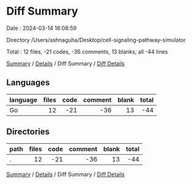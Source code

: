 # Diff Summary

Date : 2024-03-14 16:08:59

Directory /Users/ashnaguha/Desktop/cell-signaling-pathway-simulator

Total : 12 files,  -21 codes, -36 comments, 13 blanks, all -44 lines

[Summary](results.md) / [Details](details.md) / Diff Summary / [Diff Details](diff-details.md)

## Languages
| language | files | code | comment | blank | total |
| :--- | ---: | ---: | ---: | ---: | ---: |
| Go | 12 | -21 | -36 | 13 | -44 |

## Directories
| path | files | code | comment | blank | total |
| :--- | ---: | ---: | ---: | ---: | ---: |
| . | 12 | -21 | -36 | 13 | -44 |

[Summary](results.md) / [Details](details.md) / Diff Summary / [Diff Details](diff-details.md)